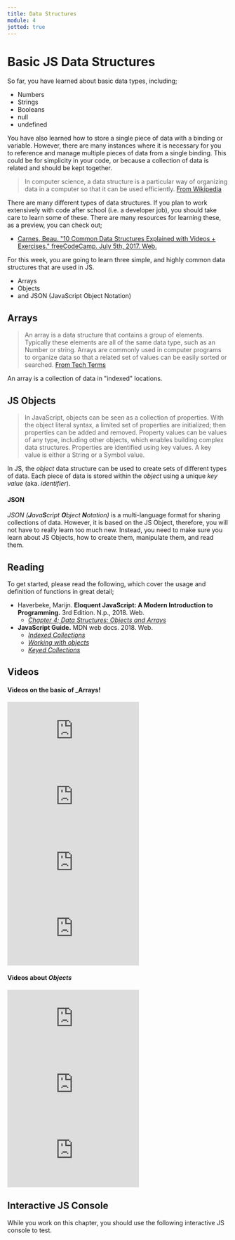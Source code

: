 ```yaml
---
title: Data Structures
module: 4
jotted: true
---
```


# Basic JS Data Structures

So far, you have learned about basic data types, including;

- Numbers
- Strings
- Booleans
- null
- undefined

You have also learned how to store a single piece of data with a binding or variable. However, there are many instances where it is necessary for you to reference and manage multiple pieces of data from a single binding. This could be for simplicity in your code, or because a collection of data is related and should be kept together.

> In computer science, a data structure is a particular way of organizing data in a computer so that it can be used efficiently. [From Wikipedia](https://en.wikipedia.org/wiki/Data_structure)

There are many different types of data structures. If you plan to work extensively with code after school (i.e. a developer job), you should take care to learn some of these. There are many resources for learning these, as a preview, you can check out;

- [Carnes, Beau. "10 Common Data Structures Explained with Videos + Exercises." freeCodeCamp. July 5th, 2017. Web.](https://medium.freecodecamp.org/10-common-data-structures-explained-with-videos-exercises-aaff6c06fb2b)

For this week, you are going to learn three simple, and highly common data structures that are used in JS.

- Arrays
- Objects
- and JSON (JavaScript Object Notation)

## Arrays

> An array is a data structure that contains a group of elements. Typically these elements are all of the same data type, such as an Number or string. Arrays are commonly used in computer programs to organize data so that a related set of values can be easily sorted or searched. [From Tech Terms](https://techterms.com/definition/array)

An array is a collection of data in "indexed" locations.

<div id="jotted-demo-1" class="jotted-theme-stacked"></div>

<script>
    new Jotted(document.querySelector("#jotted-demo-1"), {
    files: [
        {
            type: "js",
            hide: false,
            content: `
// An array with 4 items
let myArray = [ "item1", "item2", "item3", "item4" ];

// retrieve the item at index 0
console.log( myArray[0] );
// -> returns "item1"

// retrieve the item at the end
console.log( myArray[myArray.length - 1] );
// -> returns "item4"

// add a new item
myArray.push( "new item" );
// retrieve the new item
console.log( myArray[myArray.length - 1] );
// -> returns "new item"
            `
        }
    ],
    showBlank: false,
    showResult: false,
    plugins: [
        { name: 'ace', options: { "maxLines": 50 } },
        { name: 'console', options: { autoClear: true } },
    ]
});
</script>


## JS Objects

> In JavaScript, objects can be seen as a collection of properties. With the object literal syntax, a limited set of properties are initialized; then properties can be added and removed. Property values can be values of any type, including other objects, which enables building complex data structures. Properties are identified using key values. A key value is either a String or a Symbol value.

In JS, the _object_ data structure can be used to create sets of different types of data. Each piece of data is stored within the _object_ using a unique _key value_ (aka. _identifier_).


<div id="jotted-demo-2" class="jotted-theme-stacked"></div>

<script>
    new Jotted(document.querySelector("#jotted-demo-2"), {
    files: [
        {
            type: "js",
            hide: false,
            content: `
let myObject = {
    key1: 2,
    key2: "ha"
};

console.log(myObject.key1);
// -> 2

console.log( myObject["key2"] );
// -> "ha"

// add a new key:value pair
myObject.newKey = "Something New";

console.log( myObject["newKey"] );
// -> "Something New"
            `
        }
    ],
    showBlank: false,
    showResult: false,
    plugins: [
        { name: 'ace', options: { "maxLines": 50 } },
        { name: 'console', options: { autoClear: true } },
    ]
});
</script>

#### JSON

_JSON (**J**ava**S**cript **O**bject **N**otation)_ is a multi-language format for sharing collections of data. However, it is based on the JS Object, therefore, you will not have to really learn too much new. Instead, you need to make sure you learn about JS Objects, how to create them, manipulate them, and read them.


## Reading

To get started, please read the following, which cover the usage and definition of functions in great detail;

- Haverbeke, Marijn. **Eloquent JavaScript: A Modern Introduction to Programming.** 3rd Edition. N.p., 2018. Web.
    - [_Chapter 4; Data Structures: Objects and Arrays_](http://eloquentjavascript.net/3rd_edition/04_data.html)
- **JavaScript Guide.** MDN web docs. 2018. Web.
    - [_Indexed Collections_](https://developer.mozilla.org/en-US/docs/Web/JavaScript/Guide/Indexed_collections)
    - [_Working with objects_](https://developer.mozilla.org/en-US/docs/Web/JavaScript/Guide/Working_with_Objects)
    - [_Keyed Collections_](https://developer.mozilla.org/en-US/docs/Web/JavaScript/Guide/Keyed_collections)

## Videos

#### Videos on the basic of _Arrays!

<div class="embed-responsive embed-responsive-16by9"><iframe class="embed-responsive-item" src="https://www.youtube.com/embed/QEZXbRiaY1I" frameborder="0" allowfullscreen></iframe></div>

<div class="embed-responsive embed-responsive-16by9"><iframe class="embed-responsive-item" src="https://www.youtube.com/embed/MeZVVxLn26E" frameborder="0" allowfullscreen></iframe></div>

<div class="embed-responsive embed-responsive-16by9"><iframe class="embed-responsive-item" src="https://www.youtube.com/embed/EeZBKv34mm4" frameborder="0" allowfullscreen></iframe></div>

<div class="embed-responsive embed-responsive-16by9"><iframe class="embed-responsive-item" src="https://www.youtube.com/embed/Urwzk6ILvPQ" frameborder="0" allowfullscreen></iframe></div>


#### Videos about _Objects_

<div class="embed-responsive embed-responsive-16by9"><iframe class="embed-responsive-item" src="https://www.youtube.com/embed/Gp5nnerXETg" frameborder="0" allowfullscreen></iframe></div>

<div class="embed-responsive embed-responsive-16by9"><iframe class="embed-responsive-item" src="https://www.youtube.com/embed/r6SnMjsLrBk" frameborder="0" allowfullscreen></iframe></div>

<div class="embed-responsive embed-responsive-16by9"><iframe class="embed-responsive-item" src="https://www.youtube.com/embed/B-k76DMOj2k" frameborder="0" allowfullscreen></iframe></div>

## Interactive JS Console

While you work on this chapter, you should use the following interactive JS console to test.

<div id="jotted-demo-0" class="jotted-theme-stacked"></div>

<script>
    new Jotted(document.querySelector("#jotted-demo-0"), {
    files: [
        {
            type: "js",
            hide: false,
            content: "// Your test code here!\n\n\n"
        }
    ],
    showBlank: false,
    showResult: false,
    plugins: [
        { name: 'ace', options: { "maxLines": 50 } },
        { name: 'console', options: { autoClear: false } },
    ]
});
</script>
